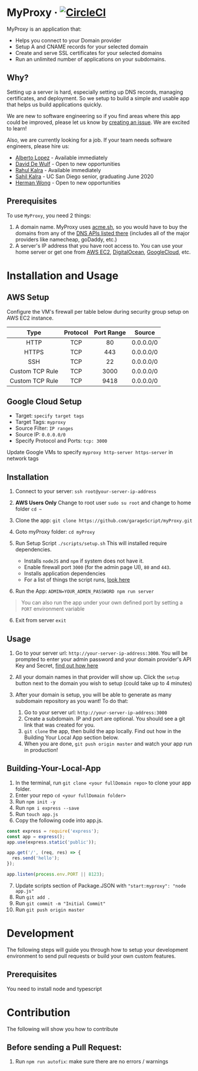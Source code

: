 # MyProxy &middot; [![CircleCI](https://circleci.com/gh/garageScript/myProxy.svg?style=svg)](https://circleci.com/gh/garageScript/myproxy)
MyProxy is an application that:
* Helps you connect to your Domain provider
* Setup A and CNAME records for your selected domain
* Create and serve SSL certificates for your selected domains
* Run an unlimited number of applications on your subdomains.

## Why?
Setting up a server is hard, especially setting up DNS records, managing certificates, and deployment. So we setup to build a simple and usable app that helps us build applications quickly.

We are new to software engineering so if you find areas where this app could be improved, please let us know by [creating an issue](https://github.com/garageScript/myproxy/issues). We are excited to learn!

Also, we are currently looking for a job. If your team needs software engineers, please hire us:
* [Alberto Lopez](https://www.linkedin.com/in/albertolopez-siliconvalley/) - Available immediately
* [David De Wulf](https://dewulfdavid.com) - Open to new opportunities
* [Rahul Kalra](https://www.linkedin.com/in/voterknow) - Available immediately
* [Sahil Kalra](https://www.linkedin.com/in/s1kalra/) - UC San Diego senior, graduating June 2020
* [Herman Wong](https://www.linkedin.com/in/hw335/) - Open to new opportunities

## Prerequisites
To use `MyProxy`, you need 2 things:
1. A domain name. MyProxy uses [acme.sh](https://github.com/Neilpang/acme.sh/wiki/dnsapi), so you would have to buy the domains from any of the [DNS APIs listed there](https://github.com/Neilpang/acme.sh/wiki/dnsapi) (includes all of the major providers like namecheap, goDaddy, etc.)
2. A server's IP address that you have root access to. You can use your home server or get one from [AWS EC2](https://aws.amazon.com/ec2/?hp=tile&so-exp=below), [DigitalOcean](https://www.digitalocean.com/), [GoogleCloud](https://cloud.google.com/), etc.

# Installation and Usage 

## AWS Setup
Configure the VM's firewall per table below during security group setup on AWS EC2 instance.

| Type | Protocol | Port Range |   Source  |
|:---:|:--------:|:----------: | :------:  |
| HTTP |  TCP     | 80         | 0.0.0.0/0 |
| HTTPS|  TCP     | 443        | 0.0.0.0/0 |
| SSH  |  TCP     | 22         | 0.0.0.0/0 |
| Custom TCP Rule | TCP | 3000 | 0.0.0.0/0 |
| Custom TCP Rule | TCP | 9418 | 0.0.0.0/0 |

## Google Cloud Setup

 - Target: `specify target tags`
 - Target Tags: `myproxy`
 - Source Filter: `IP ranges`
 - Source IP: `0.0.0.0/0`
 - Specify Protocol and Ports: `tcp: 3000`

Update Google VMs to specify `myproxy http-server https-server` in network tags

## Installation

1. Connect to your server: `ssh root@your-server-ip-address`

2. **AWS Users Only**  Change to root user `sudo su root` and change to home folder `cd ~`

2. Clone the app: `git clone https://github.com/garageScript/myProxy.git`

3. Goto myProxy folder: `cd myProxy`

4. Run Setup Script `./scripts/setup.sh`
    This will installed require dependencies.
    * Installs `nodeJS` and `npm` if system does not have it.
    * Enable firewall port `3000` (for the admin page UI), `80` and `443`.
    * Installs application dependencies
    * For a list of things the script runs, [look here](https://github.com/garageScript/myProxy/blob/master/scripts/setup.sh)

5. Run the App: `ADMIN=YOUR_ADMIN_PASSWORD npm run server` 
> You can also run the app under your own defined port by setting a `PORT` environment variable

6. Exit from server `exit`

## Usage
1. Go to your server url: `http://your-server-ip-address:3000`. You will be prompted to enter your admin password and your domain provider's API Key and Secret, [find out how here](https://github.com/Neilpang/acme.sh/wiki/dnsapi)

2. All your domain names in that provider will show up. Click the `setup` button next to the domain you wish to setup (could take up to 4 minutes)

3. After your domain is setup, you will be able to generate as many subdomain repository as you want! To do that:
    1. Go to your server url:  `http://your-server-ip-address:3000`
    2. Create a subdomain. IP and port are optional. You should see a git link that was created for you.
    3. `git clone` the app, then build the app locally. Find out how in the Building Your Local App section below. 
    4. When you are done, `git push origin master` and watch your app run in production!

## Building-Your-Local-App 
1. In the terminal, run `git clone <your fullDomain repo>` to clone your app folder.
2. Enter your repo `cd <your fullDomain folder>`
3. Run `npm init -y`
4. Run `npm i express --save`
5. Run `touch app.js`
6. Copy the following code into app.js.

```javascript
const express = require('express');
const app = express();
app.use(express.static('public'));

app.get('/', (req, res) => {
  res.send('hello');
});

app.listen(process.env.PORT || 8123);
```

7. Update scripts section of Package.JSON with `"start:myproxy": "node app.js"`
8. Run `git add .`
9. Run `git commit -m "Initial Commit"`
10. Run `git push origin master`

# Development
The following steps will guide you through how to setup your development environment to send pull requests or build your own custom features.

## Prerequisites
You need to install node and typescript

# Contribution
The following will show you how to contribute

## Before sending a Pull Request:
1. Run `npm run autofix`: make sure there are no errors / warnings
